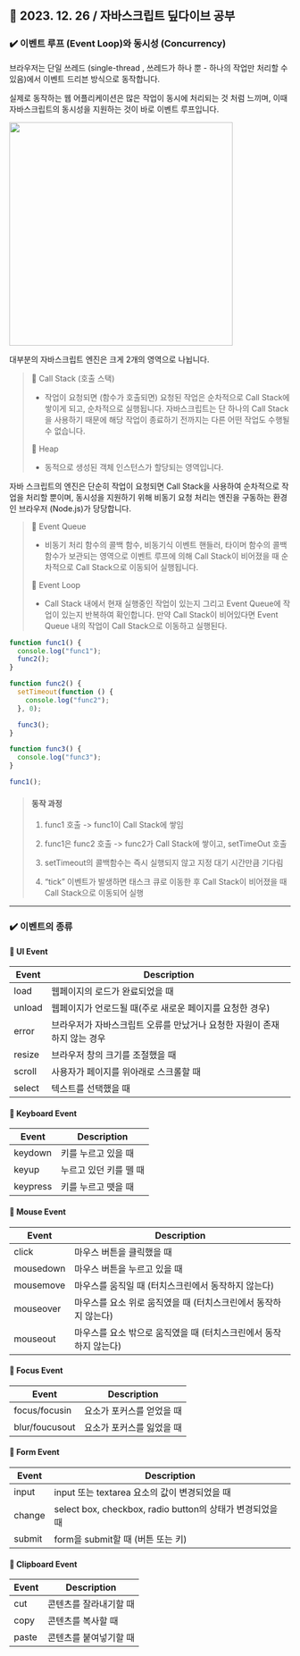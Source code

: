 ## 📝 2023. 12. 26 / 자바스크립트 딮다이브 공부

### ✔️ 이벤트 루프 (Event Loop)와 동시성 (Concurrency)

브라우저는 단일 쓰레드 (single-thread , 쓰레드가 하나 뿐 - 하나의 작업만 처리할 수 있음)에서 이벤트 드리븐 방식으로 동작합니다.

실제로 동작하는 웹 어플리케이션은 많은 작업이 동시에 처리되는 것 처럼 느끼며, 이때 자바스크립트의 동시성을 지원하는 것이 바로 이벤트 루프입니다.

<img src="https://postfiles.pstatic.net/MjAyMzEyMjZfMTI0/MDAxNzAzNTk4NzE2MTcx.bUQi_lHRMBLwObI-NcAUTJc7wzzumwLMCrxyhEJqZvIg.er3IRLMNz_RWQ1TpQJoT33TbKmv9Og-2z1W--G1upIkg.PNG.dkdnmju/%EC%8A%A4%ED%81%AC%EB%A6%B0%EC%83%B7_2023-12-26_225133.png?type=w773" width="400px">

대부분의 자바스크립트 엔진은 크게 2개의 영역으로 나뉩니다.

> 📝 Call Stack (호출 스택)
>
> - 작업이 요청되면 (함수가 호출되면) 요청된 작업은 순차적으로 Call Stack에 쌓이게 되고, 순차적으로 실행됩니다. 자바스크립트는 단 하나의 Call Stack을 사용하기 때문에 해당 작업이 종료하기 전까지는 다른 어떤 작업도 수행될 수 없습니다.
>
> 📝 Heap
>
> - 동적으로 생성된 객체 인스턴스가 할당되는 영역입니다.

자바 스크립트의 엔진은 단순히 작업이 요청되면 Call Stack을 사용하여 순차적으로 작업을 처리할 뿐이며, 동시성을 지원하기 위해 비동기 요청 처리는 엔진을 구동하는 환경인 브라우저 (Node.js)가 당당합니다.

> 📝 Event Queue
>
> - 비동기 처리 함수의 콜백 함수, 비동기식 이벤트 핸들러, 타이머 함수의 콜백 함수가 보관되는 영역으로 이벤트 루프에 의해 Call Stack이 비어졌을 때 순차적으로 Call Stack으로 이동되어 실행됩니다.
>
> 📝 Event Loop
>
> - Call Stack 내에서 현재 실행중인 작업이 있는지 그리고 Event Queue에 작업이 있는지 반복하여 확인합니다. 만약 Call Stack이 비어있다면 Event Queue 내의 작업이 Call Stack으로 이동하고 실행된다.

```js
function func1() {
  console.log("func1");
  func2();
}

function func2() {
  setTimeout(function () {
    console.log("func2");
  }, 0);

  func3();
}

function func3() {
  console.log("func3");
}

func1();
```

> #### 동작 과정
>
> 1. func1 호출 -> func1이 Call Stack에 쌓임
>
> 2. func1은 func2 호출 -> func2가 Call Stack에 쌓이고, setTimeOut 호출
>
> 3. setTimeout의 콜백함수는 즉시 실행되지 않고 지정 대기 시간만큼 기다림
>
> 4. “tick” 이벤트가 발생하면 태스크 큐로 이동한 후 Call Stack이 비어졌을 때 Call Stack으로 이동되어 실행

---

### ✔️ 이벤트의 종류

#### 📝 UI Event

| Event  | Description                                                              |
| ------ | ------------------------------------------------------------------------ |
| load   | 웹페이지의 로드가 완료되었을 때                                          |
| unload | 웹페이지가 언로드될 때(주로 새로운 페이지를 요청한 경우)                 |
| error  | 브라우저가 자바스크립트 오류를 만났거나 요청한 자원이 존재하지 않는 경우 |
| resize | 브라우저 창의 크기를 조절했을 때                                         |
| scroll | 사용자가 페이지를 위아래로 스크롤할 때                                   |
| select | 텍스트를 선택했을 때                                                     |

#### 📝 Keyboard Event

| Event    | Description            |
| -------- | ---------------------- |
| keydown  | 키를 누르고 있을 때    |
| keyup    | 누르고 있던 키를 뗄 때 |
| keypress | 키를 누르고 뗏을 때    |

#### 📝 Mouse Event

| Event     | Description                                                       |
| --------- | ----------------------------------------------------------------- |
| click     | 마우스 버튼을 클릭했을 때                                         |
| mousedown | 마우스 버튼을 누르고 있을 때                                      |
| mousemove | 마우스를 움직일 때 (터치스크린에서 동작하지 않는다)               |
| mouseover | 마우스를 요소 위로 움직였을 때 (터치스크린에서 동작하지 않는다)   |
| mouseout  | 마우스를 요소 밖으로 움직였을 때 (터치스크린에서 동작하지 않는다) |

#### 📝 Focus Event

| Event          | Description               |
| -------------- | ------------------------- |
| focus/focusin  | 요소가 포커스를 얻었을 때 |
| blur/foucusout | 요소가 포커스를 잃었을 때 |

#### 📝 Form Event

| Event  | Description                                               |
| ------ | --------------------------------------------------------- |
| input  | input 또는 textarea 요소의 값이 변경되었을 때             |
| change | select box, checkbox, radio button의 상태가 변경되었을 때 |
| submit | form을 submit할 때 (버튼 또는 키)                         |

#### 📝 Clipboard Event

| Event | Description            |
| ----- | ---------------------- |
| cut   | 콘텐츠를 잘라내기할 때 |
| copy  | 콘텐츠를 복사할 때     |
| paste | 콘텐츠를 붙여넣기할 때 |
